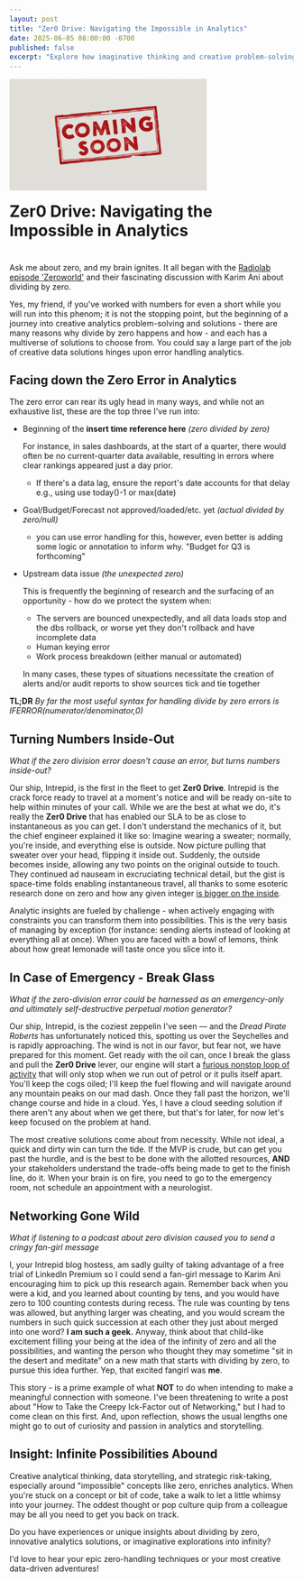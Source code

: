 ```yaml
---
layout: post
title: "Zer0 Drive: Navigating the Impossible in Analytics"
date: 2025-06-05 08:00:00 -0700
published: false
excerpt: "Explore how imaginative thinking and creative problem-solving around the 'impossible' concept of zero can transform analytics from errors into infinite possibilities."
---
```


<div style="display: flex; align-items: flex-end; gap: 20px; margin-bottom: 40px; flex-wrap: wrap;">
  <img src="/assets/images/placeholder.jpg" 
       alt="Zer0 Drive concept illustration representing creative solutions in analytics"
       style="width: 350px; height: auto;">

  <h1 style="margin: 0; flex: 1; min-width: 200px;">Zer0 Drive: Navigating the Impossible in Analytics</h1>
</div>


Ask me about zero, and my brain ignites. It all began with the [Radiolab episode 'Zeroworld'](https://radiolab.org/podcast/zeroworld/transcript) and their fascinating discussion with Karim Ani about dividing by zero. 

Yes, my friend, if you've worked with numbers for even a short while you will run into this phenom; it is not the stopping point, but the beginning of a journey into creative analytics problem-solving and solutions - there are many reasons why divide by zero happens and how - and each has a multiverse of solutions to choose from. You could say a large part of the job of creative data solutions hinges upon error handling analytics.

## Facing down the Zero Error in Analytics

The zero error can rear its ugly head in many ways, and while not an exhaustive list, these are the top three I've run into:

  - Beginning of the **insert time reference here** *(zero divided by zero)*
    
    For instance, in sales dashboards, at the start of a quarter, there would often be no current-quarter data available, resulting in errors where clear rankings appeared just a day prior. 
    - If there's a data lag, ensure the report's date accounts for that delay e.g., using use today()-1 or max(date)
    
  - Goal/Budget/Forecast not approved/loaded/etc. yet *(actual divided by zero/null)*
    - you can use error handling for this, however, even better is adding some logic or annotation to inform why. "Budget for Q3 is forthcoming"
  
  - Upstream data issue *(the unexpected zero)*
    
    This is frequently the beginning of research and the surfacing of an opportunity - how do we protect the system when:
    - The servers are bounced unexpectedly, and all data loads stop and the dbs rollback, or worse yet they don't rollback and have incomplete data
    - Human keying error
    - Work process breakdown (either manual or automated)
      
    In many cases, these types of situations necessitate the creation of alerts and/or audit reports to show sources tick and tie together

**TL;DR**  *By far the most useful syntax for handling divide by zero errors is IFERROR(numerator/denominator,0)*

## Turning Numbers Inside-Out
*What if the zero division error doesn't cause an error, but turns numbers inside-out?*

Our ship, Intrepid, is the first in the fleet to get **Zer0 Drive**. Intrepid is the crack force ready to travel at a moment's notice and will be ready on-site to help within minutes of your call. While we are the best at what we do, it's really the **Zer0 Drive** that has enabled our SLA to be as close to instantaneous as you can get. I don't understand the mechanics of it, but the chief engineer explained it like so: Imagine wearing a sweater; normally, you're inside, and everything else is outside. Now picture pulling that sweater over your head, flipping it inside out. Suddenly, the outside becomes inside, allowing any two points on the original outside to touch. They continued ad nauseam in excruciating technical detail, but the gist is space-time folds enabling instantaneous travel, all thanks to some esoteric research done on zero and how any given integer [is bigger on the inside](https://en.wikipedia.org/wiki/TARDIS).

Analytic insights are fueled by challenge - when actively engaging with constraints you can transform them into possibilities. This is the very basis of managing by exception (for instance: sending alerts instead of looking at everything all at once). When you are faced with a bowl of lemons, think about how great lemonade will taste once you slice into it.

## In Case of Emergency - Break Glass
*What if the zero-division error could be harnessed as an emergency-only and ultimately self-destructive perpetual motion generator?*

Our ship, Intrepid, is the coziest zeppelin I've seen — and the *Dread Pirate Roberts* has unfortunately noticed this, spotting us over the Seychelles and is rapidly approaching. The wind is not in our favor, but fear not, we have prepared for this moment. Get ready with the oil can, once I break the glass and pull the **Zer0 Drive** lever, our engine will start a [furious nonstop loop of activity](https://www.youtube.com/watch?v=JU9ICaPZUCg) that will only stop when we run out of petrol or it pulls itself apart. You'll keep the cogs oiled; I'll keep the fuel flowing and will navigate around any mountain peaks on our mad dash. Once they fall past the horizon, we'll change course and hide in a cloud. Yes, I have a cloud seeding solution if there aren't any about when we get there, but that's for later, for now let's keep focused on the problem at hand.

The most creative solutions come about from necessity. While not ideal, a quick and dirty win can turn the tide. If the MVP is crude, but can get you past the hurdle, and is the best to be done with the allotted resources, **AND** your stakeholders understand the trade-offs being made to get to the finish line, do it. When your brain is on fire, you need to go to the emergency room, not schedule an appointment with a neurologist.

## Networking Gone Wild 
*What if listening to a podcast about zero division caused you to send a cringy fan-girl message*

I, your Intrepid blog hostess, am sadly guilty of taking advantage of a free trial of LinkedIn Premium so I could send a fan-girl message to Karim Ani encouraging him to pick up this research again. Remember back when you were a kid, and you learned about counting by tens, and you would have zero to 100 counting contests during recess. The rule was counting by tens was allowed, but anything larger was cheating, and you would scream the numbers in such quick succession at each other they just about merged into one word? **I am such a geek.** Anyway, think about that child-like excitement filling your being at the idea of the infinity of zero and all the possibilities, and wanting the person who thought they may sometime "sit in the desert and meditate" on a new math that starts with dividing by zero, to pursue this idea further. Yep, that excited fangirl was **me**.

This story - is a prime example of what **NOT** to do when intending to make a meaningful connection with someone. I've been threatening to write a post about "How to Take the Creepy Ick-Factor out of Networking," but I had to come clean on this first. And, upon reflection, shows the usual lengths one might go to out of curiosity and passion in analytics and storytelling.

## Insight: Infinite Possibilities Abound
Creative analytical thinking, data storytelling, and strategic risk-taking, especially around "impossible" concepts like zero, enriches analytics. When you're stuck on a concept or bit of code, take a walk to let a little whimsy into your journey. The oddest thought or pop culture quip from a colleague may be all you need to get you back on track.

Do you have experiences or unique insights about dividing by zero, innovative analytics solutions, or imaginative explorations into infinity?

I'd love to hear your epic zero-handling techniques or your most creative data-driven adventures!

